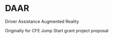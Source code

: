 DAAR
====

Driver Assistance Augmented Reality

Originally for CFE Jump Start grant project proposal
